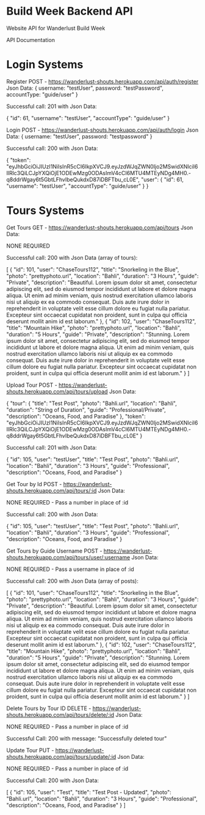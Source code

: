 # Build Week Backend API
Website API for Wanderlust Build Week

API Documentation

# Login Systems

Register
POST - https://wanderlust-shouts.herokuapp.com/api/auth/register
Json Data:
{
    username: "testUser",
    password: "testPassword",
    accountType: "guide/user"
}

Successful call: 201 with Json Data:

{
    "id": 61,
    "username": "testUser",
    "accountType": "guide/user"
}

Login
POST - https://wanderlust-shouts.herokuapp.com/api/auth/login
Json Data:
{
    username: "testUser",
    password: "testpassword"
}

Successful call: 200 with Json Data:

{
    "token": "eyJhbGciOiJIUzI1NiIsInR5cCI6IkpXVCJ9.eyJzdWJqZWN0Ijo2MSwidXNlciI6IlRlc3QiLCJpYXQiOjE1ODEwMzg0ODAsImV4cCI6MTU4MTEyNDg4MH0.-q8ddrWgay6t5GbtLFhvIbeQukdxD87iDBFTbu_cL0E",
    "user": {
        "id": 61,
        "username": "testUser",
        "accountType": "guide/user"
    }
}

# Tours Systems

Get Tours
GET - https://wanderlust-shouts.herokuapp.com/api/tours
Json Data:

NONE REQUIRED

Successful call: 200 with Json Data (array of tours):

[
    {
        "id": 101,
        "user": "ChaseTours112",
        "title": "Snorkeling in the Blue",
        "photo": "prettyphoto.url",
        "location": "Bahli",
        "duration": "3 Hours",
        "guide": "Private",
        "description": "Beautiful. Lorem ipsum dolor sit amet, consectetur adipiscing elit, sed do eiusmod tempor incididunt ut labore et dolore magna aliqua. Ut enim ad minim veniam, quis nostrud exercitation ullamco laboris nisi ut aliquip ex ea commodo consequat. Duis aute irure dolor in reprehenderit in voluptate velit esse cillum dolore eu fugiat nulla pariatur. Excepteur sint occaecat cupidatat non proident, sunt in culpa qui officia deserunt mollit anim id est laborum."
    },
    {
        "id": 102,
        "user": "ChaseTours112",
        "title": "Mountain Hike",
        "photo": "prettyphoto.url",
        "location": "Bahli",
        "duration": "5 Hours",
        "guide": "Private",
        "description": "Stunning. Lorem ipsum dolor sit amet, consectetur adipiscing elit, sed do eiusmod tempor incididunt ut labore et dolore magna aliqua. Ut enim ad minim veniam, quis nostrud exercitation ullamco laboris nisi ut aliquip ex ea commodo consequat. Duis aute irure dolor in reprehenderit in voluptate velit esse cillum dolore eu fugiat nulla pariatur. Excepteur sint occaecat cupidatat non proident, sunt in culpa qui officia deserunt mollit anim id est laborum."
    }
]


Upload Tour
POST - https://wanderlust-shouts.herokuapp.com/api/tours/upload
Json Data:

{
	"tour": {
		"title": "Test Post",
		"photo": "Bahli.url",
		"location": "Bahli",
		"duration": "String of Duration",
		"guide": "Professional/Private",
		"description": "Oceans, Food, and Paradise"
	},
	"token": "eyJhbGciOiJIUzI1NiIsInR5cCI6IkpXVCJ9.eyJzdWJqZWN0Ijo2MSwidXNlciI6IlRlc3QiLCJpYXQiOjE1ODEwMzg0ODAsImV4cCI6MTU4MTEyNDg4MH0.-q8ddrWgay6t5GbtLFhvIbeQukdxD87iDBFTbu_cL0E"
}

Successful call: 201 with Json Data:

{
    "id": 105,
    "user": "testUser",
    "title": "Test Post",
    "photo": "Bahli.url",
    "location": "Bahli",
    "duration": "3 Hours",
    "guide": "Professional",
    "description": "Oceans, Food, and Paradise"
}


Get Tour by Id
POST - https://wanderlust-shouts.herokuapp.com/api/tours/:id
Json Data:

NONE REQUIRED - Pass a number in place of :id

Successful call: 200 with Json Data:

{
    "id": 105,
    "user": "testUser",
    "title": "Test Post",
    "photo": "Bahli.url",
    "location": "Bahli",
    "duration": "3 Hours",
    "guide": "Professional",
    "description": "Oceans, Food, and Paradise"
}


Get Tours by Guide Username
POST - https://wanderlust-shouts.herokuapp.com/api/tours/user/:username
Json Data:

NONE REQUIRED - Pass a username in place of :id

Successful call: 200 with Json Data (array of posts):

[
    {
        "id": 101,
        "user": "ChaseTours112",
        "title": "Snorkeling in the Blue",
        "photo": "prettyphoto.url",
        "location": "Bahli",
        "duration": "3 Hours",
        "guide": "Private",
        "description": "Beautiful. Lorem ipsum dolor sit amet, consectetur adipiscing elit, sed do eiusmod tempor incididunt ut labore et dolore magna aliqua. Ut enim ad minim veniam, quis nostrud exercitation ullamco laboris nisi ut aliquip ex ea commodo consequat. Duis aute irure dolor in reprehenderit in voluptate velit esse cillum dolore eu fugiat nulla pariatur. Excepteur sint occaecat cupidatat non proident, sunt in culpa qui officia deserunt mollit anim id est laborum."
    },
    {
        "id": 102,
        "user": "ChaseTours112",
        "title": "Mountain Hike",
        "photo": "prettyphoto.url",
        "location": "Bahli",
        "duration": "5 Hours",
        "guide": "Private",
        "description": "Stunning. Lorem ipsum dolor sit amet, consectetur adipiscing elit, sed do eiusmod tempor incididunt ut labore et dolore magna aliqua. Ut enim ad minim veniam, quis nostrud exercitation ullamco laboris nisi ut aliquip ex ea commodo consequat. Duis aute irure dolor in reprehenderit in voluptate velit esse cillum dolore eu fugiat nulla pariatur. Excepteur sint occaecat cupidatat non proident, sunt in culpa qui officia deserunt mollit anim id est laborum."
    }
]


Delete Tours by Tour ID
DELETE - https://wanderlust-shouts.herokuapp.com/api/tours/delete/:id
Json Data:

NONE REQUIRED - Pass a number in place of :id

Successful Call: 200 with message: "Successfully deleted tour"


Update Tour
PUT - https://wanderlust-shouts.herokuapp.com/api/tours/update/:id
Json Data:

NONE REQUIRED - Pass a number in place of :id

Successful Call: 200 with Json Data:

[
    {
        "id": 105,
        "user": "Test",
        "title": "Test Post - Updated",
        "photo": "Bahli.url",
        "location": "Bahli",
        "duration": "3 Hours",
        "guide": "Professional",
        "description": "Oceans, Food, and Paradise"
    }
]